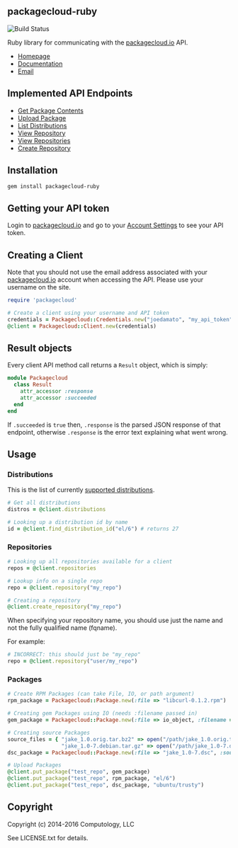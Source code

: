 ## packagecloud-ruby

![Build Status](https://travis-ci.org/computology/packagecloud-ruby.svg?branch=master "Build Status")


Ruby library for communicating with the [packagecloud.io](https://packagecloud.io) API.

* [Homepage](https://rubygems.org/gems/packagecloud-ruby)
* [Documentation](http://rubydoc.info/gems/packagecloud-ruby/frames)
* [Email](mailto:support@packagecloud.io)


## Implemented API Endpoints

  * [Get Package Contents](https://packagecloud.io/docs/api#resource_packages_method_contents)
  * [Upload Package](https://packagecloud.io/docs/api#resource_packages_method_create)
  * [List Distributions](https://packagecloud.io/docs/api#resource_distributions_method_index)
  * [View Repository](https://packagecloud.io/docs/api#resource_repositories_method_show)
  * [View Repositories](https://packagecloud.io/docs/api#resource_repositories_method_index)
  * [Create Repository](https://packagecloud.io/docs/api#resource_repositories_method_create)

## Installation

  ```
  gem install packagecloud-ruby
  ```

## Getting your API token

Login to [packagecloud.io](https://packagecloud.io) and
go to your [Account Settings](https://packagecloud.io/api_token) to see your API token.

## Creating a Client

  Note that you should not use the email address associated with your
  [packagecloud.io](https://packagecloud.io) account when accessing the API.
  Please use your username on the site.

  ```ruby
  require 'packagecloud'

  # Create a client using your username and API token
  credentials = Packagecloud::Credentials.new("joedamato", "my_api_token")
  @client = Packagecloud::Client.new(credentials)

  ```

## Result objects

  Every client API method call returns a ```Result``` object, which is simply:

  ```ruby
  module Packagecloud
    class Result
      attr_accessor :response
      attr_accessor :succeeded
    end
  end
  ```

  If ```.succeeded``` is ```true``` then, ```.response``` is the parsed JSON response
  of that endpoint, otherwise ```.response``` is the error text explaining what went wrong.


## Usage

### Distributions

  This is the list of currently [supported distributions](https://packagecloud.io/docs#os_distro_version).

  ```ruby
  # Get all distributions
  distros = @client.distributions

  # Looking up a distribution id by name
  id = @client.find_distribution_id("el/6") # returns 27
  ```

### Repositories

  ```ruby
  # Looking up all repositories available for a client
  repos = @client.repositories

  # Lookup info on a single repo
  repo = @client.repository("my_repo")

  # Creating a repository
  @client.create_repository("my_repo")

  ```

  When specifying your repository name, you should use just the name and not
  the fully qualified name (fqname).

  For example:

  ```ruby
  # INCORRECT: this should just be "my_repo"
  repo = @client.repository("user/my_repo")
  ```

### Packages

  ```ruby
  # Create RPM Packages (can take File, IO, or path argument)
  rpm_package = Packagecloud::Package.new(:file => "libcurl-0.1.2.rpm")

  # Creating gem Packages using IO (needs :filename passed in)
  gem_package = Packagecloud::Package.new(:file => io_object, :filename => "rails-4.0.0.gem")

  # Creating source Packages
  source_files = { "jake_1.0.orig.tar.bz2" => open("/path/jake_1.0.orig.tar.bz2"),
                   "jake_1.0-7.debian.tar.gz" => open("/path/jake_1.0-7.debian.tar.gz") }
  dsc_package = Packagecloud::Package.new(:file => "jake_1.0-7.dsc", :source_files => source_files)

  # Upload Packages
  @client.put_package("test_repo", gem_package)
  @client.put_package("test_repo", rpm_package, "el/6")
  @client.put_package("test_repo", dsc_package, "ubuntu/trusty")
  ```

## Copyright

Copyright (c) 2014-2016 Computology, LLC

See LICENSE.txt for details.
